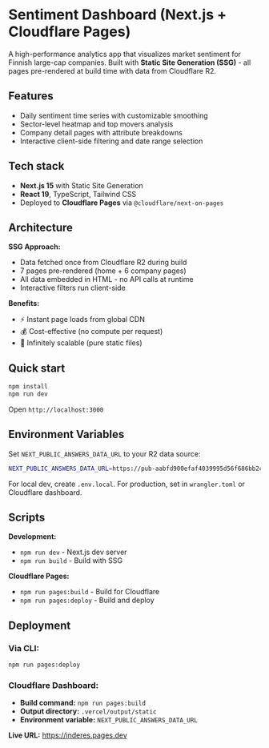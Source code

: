 # Sentiment Dashboard (Next.js + Cloudflare Pages)

A high-performance analytics app that visualizes market sentiment for Finnish large-cap companies. Built with **Static Site Generation (SSG)** - all pages pre-rendered at build time with data from Cloudflare R2.

## Features

- Daily sentiment time series with customizable smoothing
- Sector-level heatmap and top movers analysis
- Company detail pages with attribute breakdowns
- Interactive client-side filtering and date range selection

## Tech stack

- **Next.js 15** with Static Site Generation
- **React 19**, TypeScript, Tailwind CSS
- Deployed to **Cloudflare Pages** via `@cloudflare/next-on-pages`

## Architecture

**SSG Approach:**
- Data fetched once from Cloudflare R2 during build
- 7 pages pre-rendered (home + 6 company pages)
- All data embedded in HTML - no API calls at runtime
- Interactive filters run client-side

**Benefits:**
- ⚡ Instant page loads from global CDN
- 💰 Cost-effective (no compute per request)
- 🚀 Infinitely scalable (pure static files)

## Quick start

```bash
npm install
npm run dev
```

Open `http://localhost:3000`

## Environment Variables

Set `NEXT_PUBLIC_ANSWERS_DATA_URL` to your R2 data source:

```bash
NEXT_PUBLIC_ANSWERS_DATA_URL=https://pub-aabfd900efaf4039995d56f686bb2c79.r2.dev/data.json.gz
```

For local dev, create `.env.local`. For production, set in `wrangler.toml` or Cloudflare dashboard.

## Scripts

**Development:**
- `npm run dev` - Next.js dev server
- `npm run build` - Build with SSG

**Cloudflare Pages:**
- `npm run pages:build` - Build for Cloudflare
- `npm run pages:deploy` - Build and deploy

## Deployment

### Via CLI:
```bash
npm run pages:deploy
```

### Cloudflare Dashboard:
- **Build command:** `npm run pages:build`
- **Output directory:** `.vercel/output/static`
- **Environment variable:** `NEXT_PUBLIC_ANSWERS_DATA_URL`

**Live URL:** https://inderes.pages.dev